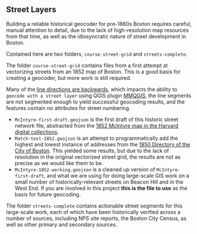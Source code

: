 ## Street Layers

Building a reliable historical geocoder for pre-1860s Boston requires careful, manual attention to detail, due to the lack of high-resolution map resources from that time, as well as the idiosyncratic nature of street development in Boston. 

Contained here are two folders, `course-street-grid` and `streets-complete`. 

The folder `course-street-grid` contains files from a first attempt at vectorizing streets from an 1852 map of Boston. This is a good basis for creating a geocoder, but more work is still required. 

Many of the [line directions are backwards](https://docs.qgis.org/3.10/en/docs/user_manual/working_with_vector/editing_geometry_attributes.html#reverse-line), which impacts the ability to `geocode with a street layer` using QGIS plugin [MMQGIS](https://www.gislounge.com/how-to-geocode-addresses-using-qgis/), the line segments are not segmented enough to yield successful geocoding results, and the features contain no attributes for street numbering.
- `McIntyre-first-draft.geojson` is the first draft of this historic street network file, abstracted from the [1852 McIntyre map in the Harvard digital collections](https://digitalcollections.library.harvard.edu/catalog/990093967530203941).
- `Match-test-1852.geojson` is an attempt to programmatically add the highest and lowest instance of addresses from the [1850 Directory of the City of Boston](https://catalog.hathitrust.org/Record/000499337). This yielded some results, but due to the lack of resolution in the original vectorized street grid, the results are not as precise as we would like them to be.
- `McIntyre-1852-working.geojson` is a cleaned up version of `McIntyre-first-draft`, and what we are using for doing large-scale GIS work on a small number of historically-relevant streets on Beacon Hill and in the West End. If you are involved in this project **this is the file to use** as the basis for future geocoding. 

The folder `streets-complete` contains actionable street segments for this large-scale work, each of which have been historically verified across a number of sources, including NPS site reports, the Boston City Census, as well as other primary and secondary sources. 